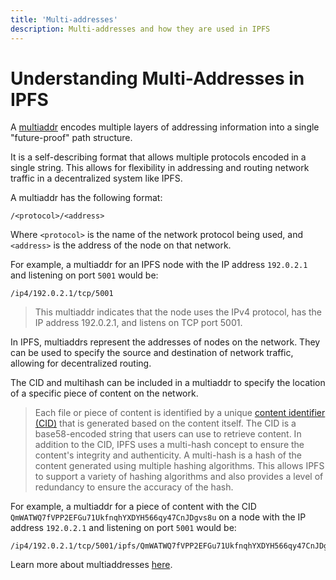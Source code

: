 ```yaml
---
title: 'Multi-addresses'
description: Multi-addresses and how they are used in IPFS
---
```


# Understanding Multi-Addresses in IPFS

A [multiaddr](https://github.com/multiformats/multiaddr) encodes multiple layers of addressing information into a single "future-proof" path structure.

It is a self-describing format that allows multiple protocols encoded in a single string. This allows for flexibility in addressing and routing network traffic in a decentralized system like IPFS.

A multiaddr has the following format:

```shell
/<protocol>/<address>
```

Where `<protocol>` is the name of the network protocol being used, and `<address>` is the address of the node on that network.

For example, a multiaddr for an IPFS node with the IP address `192.0.2.1` and listening on port `5001` would be:

```shell
/ip4/192.0.2.1/tcp/5001
```

> This multiaddr indicates that the node uses the IPv4 protocol, has the IP address 192.0.2.1, and listens on TCP port 5001.

In IPFS, multiaddrs represent the addresses of nodes on the network. They can be used to specify the source and destination of network traffic, allowing for decentralized routing.

The CID and multihash can be included in a multiaddr to specify the location of a specific piece of content on the network.
> Each file or piece of content is identified by a unique [content identifier (CID)](content-addressing.md) that is generated based on the content itself. The CID is a base58-encoded string that users can use to retrieve content.
> In addition to the CID, IPFS uses a multi-hash concept to ensure the content's integrity and authenticity. A multi-hash is a hash of the content generated using multiple hashing algorithms. This allows IPFS to support a variety of hashing algorithms and also provides a level of redundancy to ensure the accuracy of the hash.

For example, a multiaddr for a piece of content with the CID `QmWATWQ7fVPP2EFGu71UkfnqhYXDYH566qy47CnJDgvs8u` on a node with the IP address `192.0.2.1` and listening on port `5001` would be:

```shell
/ip4/192.0.2.1/tcp/5001/ipfs/QmWATWQ7fVPP2EFGu71UkfnqhYXDYH566qy47CnJDgvs8u
```

Learn more about multiaddresses [here](https://github.com/multiformats/multiaddr).
